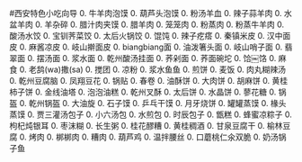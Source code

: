 #西安特色小吃向导
0. 牛羊肉泡馍
0. 葫芦头泡馍
0. 粉汤羊血
0. 辣子蒜羊肉
0. 水盆羊肉
0. 羊杂碎
0. 腊汁肉夹馍
0. 腊羊肉
0. 笼笼肉
0. 粉蒸肉
0. 粉蒸牛羊肉
0. 酸汤水饺
0. 宝钏荠菜饺
0. 太后火锅饺
0. 馄饨
0. 辣子疙瘩
0. 秦镇米皮
0. 汉中面皮
0. 麻酱凉皮
0. 岐山擀面皮
0. biangbiang面
0. 油泼箸头面
0. 岐山哨子面
0. 翡翠面
0. 摆汤面
0. 浆水面
0. 乾州酸汤挂面
0. 荞剁面
0. 荞面碗坨
0. 饸￼饹
0. 麻食
0. 老鸹(wa)撒(sa)
0. 搅团
0. 凉粉
0. 浆水鱼鱼
0. 煎饼
0. 麦饭
0. 肉丸糊辣汤
0. 乾州豆腐脑
0. 凤翔豆花
0. 锅贴
0. 春卷
0. 油酥饼
0. 大肉饼
0. 胡麻饼
0. 黄桂柿子饼
0. 金线油塔
0. 泡泡油糕
0. 乾州叉酥
0. 太后饼
0. 水晶饼
0. 蓼花糖
0. 锅盔
0. 乾州锅盔
0. 大油旋
0. 石子馍
0. 乒乓干馍
0. 月牙烧饼
0. 罐罐蒸馍
0. 椽头蒸馍
0. 贾三灌汤包子
0. 小六汤包
0. 水煎包
0. 时辰包子
0. 甑糕
0. 蜂蜜凉粽子
0. 枸杞炖银耳
0. 枣沫糊
0. 长生粥
0. 桂花醪糟
0. 黄桂稠酒
0. 甘泉豆腐干
0. 榆林豆腐
0. 烤肉
0. 梆梆肉
0. 糟肉
0. 葫芦鸡
0. 温拌腰丝
0. 口蘑桃仁氽双脆
0. 奶汤锅子鱼
